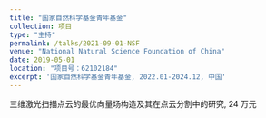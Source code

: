 ```yaml
---
title: "国家自然科学基金青年基金"
collection: 项目
type: "主持"
permalink: /talks/2021-09-01-NSF
venue: "National Natural Science Foundation of China"
date: 2019-05-01
location: "项目号：62102184"
excerpt: '国家自然科学基金青年基金, 2022.01-2024.12, 中国'
---
```


三维激光扫描点云的最优向量场构造及其在点云分割中的研究, 24 万元
